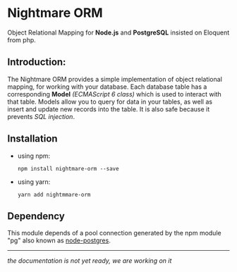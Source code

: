 # Nightmare ORM
Object Relational Mapping for **Node.js** and **PostgreSQL** insisted on Eloquent from php.


## Introduction:
The Nightmare ORM  provides a simple implementation of object relational mapping, for working with your database. Each database table has a corresponding **Model** *(ECMAScript 6 class)* which is used to interact with that table. Models allow you to query for data in your tables, as well as insert and update new records into the table. It is also safe because it prevents *SQL injection*.

## Installation
- using npm:

      npm install nightmare-orm --save

- using yarn:

      yarn add nightmmare-orm

## Dependency
This module depends of a pool connection generated by the npm module "pg" also known as [node-postgres](https://node-postgres.com/).

-------
*the documentation is not yet ready, we are working on it*
